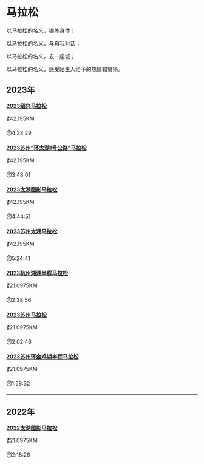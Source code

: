 # 马拉松

以马拉松的名义，锻炼身体；

以马拉松的名义，与自我对话；

以马拉松的名义，去一座城；

以马拉松的名义，感受陌生人给予的热情和赞扬。

## 2023年

**<a href='./marathon/2023-shaoxing.md'>2023绍兴马拉松</a>**

​🎖42.195KM

⏱️4:23:29

**<a href='./marathon/2023-suzhou-huantaihu1haogonglu.md'>2023苏州“环太湖1号公路”马拉松</a>**

​🎖42.195KM

⏱️3:48:01

**<a href='./marathon/2023-huzhou-taihutuying.md'>2023太湖图影马拉松</a>**

​🎖42.195KM

⏱️4:44:51

**<a href='./marathon/2023-suzhou-taihu.md'>2023苏州太湖马拉松</a>**

​🎖42.195KM

⏱️5:24:41

**<a href='./marathon/2023-hangzhou-xianghu.md'>2023杭州湘湖半程马拉松</a>**

​🎖21.0975KM

⏱️2:38:56

**<a href='./marathon/2023-suzhou.md'>2023苏州马拉松</a>**

​🎖21.0975KM

⏱️2:02:46

**<a href='./marathon/2023-suzhou-huanjinjihu.md'>2023苏州环金鸡湖半程马拉松</a>**

​🎖21.0975KM

⏱️1:58:32

---

## 2022年

**<a href='./marathon/2022-huzhou-taihutuying.md'>2022太湖图影马拉松</a>**

​🎖21.0975KM

⏱️2:18:26
